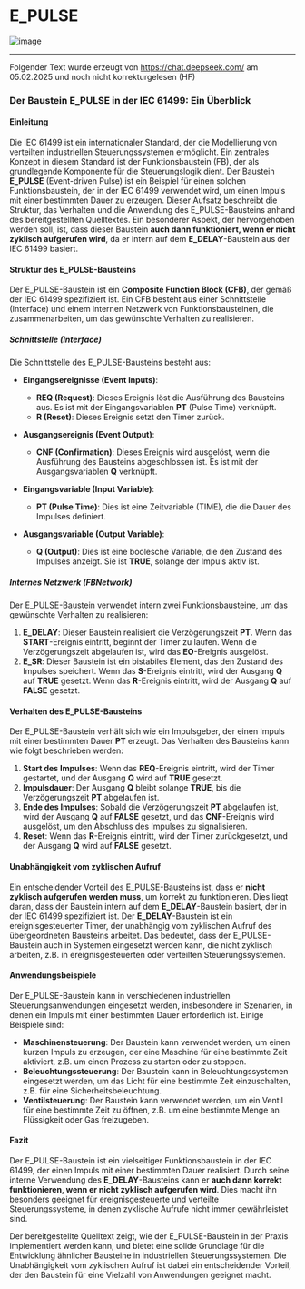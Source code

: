 # E_PULSE

![image](https://github.com/user-attachments/assets/f5119723-ac8b-477f-afe1-795808faa1e2)


* * * * * * * * * *

Folgender Text wurde erzeugt von <https://chat.deepseek.com/> am 05.02.2025 und noch nicht korrekturgelesen (HF)


### Der Baustein E_PULSE in der IEC 61499: Ein Überblick

#### Einleitung

Die IEC 61499 ist ein internationaler Standard, der die Modellierung von verteilten industriellen Steuerungssystemen ermöglicht. Ein zentrales Konzept in diesem Standard ist der Funktionsbaustein (FB), der als grundlegende Komponente für die Steuerungslogik dient. Der Baustein **E_PULSE** (Event-driven Pulse) ist ein Beispiel für einen solchen Funktionsbaustein, der in der IEC 61499 verwendet wird, um einen Impuls mit einer bestimmten Dauer zu erzeugen. Dieser Aufsatz beschreibt die Struktur, das Verhalten und die Anwendung des E_PULSE-Bausteins anhand des bereitgestellten Quelltextes. Ein besonderer Aspekt, der hervorgehoben werden soll, ist, dass dieser Baustein **auch dann funktioniert, wenn er nicht zyklisch aufgerufen wird**, da er intern auf dem **E_DELAY**-Baustein aus der IEC 61499 basiert.

#### Struktur des E_PULSE-Bausteins

Der E_PULSE-Baustein ist ein **Composite Function Block (CFB)**, der gemäß der IEC 61499 spezifiziert ist. Ein CFB besteht aus einer Schnittstelle (Interface) und einem internen Netzwerk von Funktionsbausteinen, die zusammenarbeiten, um das gewünschte Verhalten zu realisieren.

##### Schnittstelle (Interface)

Die Schnittstelle des E_PULSE-Bausteins besteht aus:

- **Eingangsereignisse (Event Inputs)**:
  - **REQ (Request)**: Dieses Ereignis löst die Ausführung des Bausteins aus. Es ist mit der Eingangsvariablen **PT** (Pulse Time) verknüpft.
  - **R (Reset)**: Dieses Ereignis setzt den Timer zurück.

- **Ausgangsereignis (Event Output)**:
  - **CNF (Confirmation)**: Dieses Ereignis wird ausgelöst, wenn die Ausführung des Bausteins abgeschlossen ist. Es ist mit der Ausgangsvariablen **Q** verknüpft.

- **Eingangsvariable (Input Variable)**:
  - **PT (Pulse Time)**: Dies ist eine Zeitvariable (TIME), die die Dauer des Impulses definiert.

- **Ausgangsvariable (Output Variable)**:
  - **Q (Output)**: Dies ist eine boolesche Variable, die den Zustand des Impulses anzeigt. Sie ist **TRUE**, solange der Impuls aktiv ist.

##### Internes Netzwerk (FBNetwork)

Der E_PULSE-Baustein verwendet intern zwei Funktionsbausteine, um das gewünschte Verhalten zu realisieren:

1. **E_DELAY**: Dieser Baustein realisiert die Verzögerungszeit **PT**. Wenn das **START**-Ereignis eintritt, beginnt der Timer zu laufen. Wenn die Verzögerungszeit abgelaufen ist, wird das **EO**-Ereignis ausgelöst.
2. **E_SR**: Dieser Baustein ist ein bistabiles Element, das den Zustand des Impulses speichert. Wenn das **S**-Ereignis eintritt, wird der Ausgang **Q** auf **TRUE** gesetzt. Wenn das **R**-Ereignis eintritt, wird der Ausgang **Q** auf **FALSE** gesetzt.

#### Verhalten des E_PULSE-Bausteins

Der E_PULSE-Baustein verhält sich wie ein Impulsgeber, der einen Impuls mit einer bestimmten Dauer **PT** erzeugt. Das Verhalten des Bausteins kann wie folgt beschrieben werden:

1. **Start des Impulses**: Wenn das **REQ**-Ereignis eintritt, wird der Timer gestartet, und der Ausgang **Q** wird auf **TRUE** gesetzt.
2. **Impulsdauer**: Der Ausgang **Q** bleibt solange **TRUE**, bis die Verzögerungszeit **PT** abgelaufen ist.
3. **Ende des Impulses**: Sobald die Verzögerungszeit **PT** abgelaufen ist, wird der Ausgang **Q** auf **FALSE** gesetzt, und das **CNF**-Ereignis wird ausgelöst, um den Abschluss des Impulses zu signalisieren.
4. **Reset**: Wenn das **R**-Ereignis eintritt, wird der Timer zurückgesetzt, und der Ausgang **Q** wird auf **FALSE** gesetzt.

#### Unabhängigkeit vom zyklischen Aufruf

Ein entscheidender Vorteil des E_PULSE-Bausteins ist, dass er **nicht zyklisch aufgerufen werden muss**, um korrekt zu funktionieren. Dies liegt daran, dass der Baustein intern auf dem **E_DELAY**-Baustein basiert, der in der IEC 61499 spezifiziert ist. Der **E_DELAY**-Baustein ist ein ereignisgesteuerter Timer, der unabhängig vom zyklischen Aufruf des übergeordneten Bausteins arbeitet. Das bedeutet, dass der E_PULSE-Baustein auch in Systemen eingesetzt werden kann, die nicht zyklisch arbeiten, z.B. in ereignisgesteuerten oder verteilten Steuerungssystemen.

#### Anwendungsbeispiele

Der E_PULSE-Baustein kann in verschiedenen industriellen Steuerungsanwendungen eingesetzt werden, insbesondere in Szenarien, in denen ein Impuls mit einer bestimmten Dauer erforderlich ist. Einige Beispiele sind:

- **Maschinensteuerung**: Der Baustein kann verwendet werden, um einen kurzen Impuls zu erzeugen, der eine Maschine für eine bestimmte Zeit aktiviert, z.B. um einen Prozess zu starten oder zu stoppen.
- **Beleuchtungssteuerung**: Der Baustein kann in Beleuchtungssystemen eingesetzt werden, um das Licht für eine bestimmte Zeit einzuschalten, z.B. für eine Sicherheitsbeleuchtung.
- **Ventilsteuerung**: Der Baustein kann verwendet werden, um ein Ventil für eine bestimmte Zeit zu öffnen, z.B. um eine bestimmte Menge an Flüssigkeit oder Gas freizugeben.

#### Fazit

Der E_PULSE-Baustein ist ein vielseitiger Funktionsbaustein in der IEC 61499, der einen Impuls mit einer bestimmten Dauer realisiert. Durch seine interne Verwendung des **E_DELAY**-Bausteins kann er **auch dann korrekt funktionieren, wenn er nicht zyklisch aufgerufen wird**. Dies macht ihn besonders geeignet für ereignisgesteuerte und verteilte Steuerungssysteme, in denen zyklische Aufrufe nicht immer gewährleistet sind.

Der bereitgestellte Quelltext zeigt, wie der E_PULSE-Baustein in der Praxis implementiert werden kann, und bietet eine solide Grundlage für die Entwicklung ähnlicher Bausteine in industriellen Steuerungssystemen. Die Unabhängigkeit vom zyklischen Aufruf ist dabei ein entscheidender Vorteil, der den Baustein für eine Vielzahl von Anwendungen geeignet macht.

